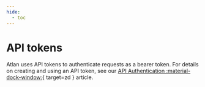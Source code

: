 ```yaml
---
hide:
  - toc
---
```


# API tokens

Atlan uses API tokens to authenticate requests as a bearer token. For details on creating and using an API token, see our [API Authentication :material-dock-window:](https://ask.atlan.com/hc/en-us/articles/8312649180049){ target=zd } article.
